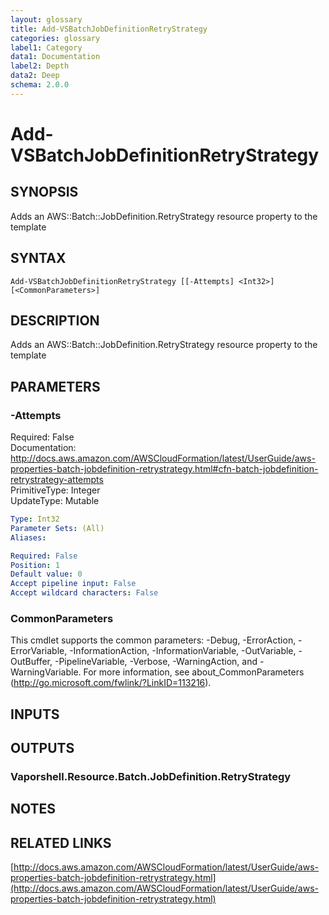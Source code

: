 ```yaml
---
layout: glossary
title: Add-VSBatchJobDefinitionRetryStrategy
categories: glossary
label1: Category
data1: Documentation
label2: Depth
data2: Deep
schema: 2.0.0
---
```


# Add-VSBatchJobDefinitionRetryStrategy

## SYNOPSIS
Adds an AWS::Batch::JobDefinition.RetryStrategy resource property to the template

## SYNTAX

```
Add-VSBatchJobDefinitionRetryStrategy [[-Attempts] <Int32>] [<CommonParameters>]
```

## DESCRIPTION
Adds an AWS::Batch::JobDefinition.RetryStrategy resource property to the template

## PARAMETERS

### -Attempts
Required: False    
Documentation: http://docs.aws.amazon.com/AWSCloudFormation/latest/UserGuide/aws-properties-batch-jobdefinition-retrystrategy.html#cfn-batch-jobdefinition-retrystrategy-attempts    
PrimitiveType: Integer    
UpdateType: Mutable

```yaml
Type: Int32
Parameter Sets: (All)
Aliases:

Required: False
Position: 1
Default value: 0
Accept pipeline input: False
Accept wildcard characters: False
```

### CommonParameters
This cmdlet supports the common parameters: -Debug, -ErrorAction, -ErrorVariable, -InformationAction, -InformationVariable, -OutVariable, -OutBuffer, -PipelineVariable, -Verbose, -WarningAction, and -WarningVariable.
For more information, see about_CommonParameters (http://go.microsoft.com/fwlink/?LinkID=113216).

## INPUTS

## OUTPUTS

### Vaporshell.Resource.Batch.JobDefinition.RetryStrategy

## NOTES

## RELATED LINKS

[http://docs.aws.amazon.com/AWSCloudFormation/latest/UserGuide/aws-properties-batch-jobdefinition-retrystrategy.html](http://docs.aws.amazon.com/AWSCloudFormation/latest/UserGuide/aws-properties-batch-jobdefinition-retrystrategy.html)


